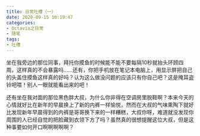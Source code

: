 ```yaml
---
title: 日常吐槽（一）
date: 2020-09-15 10:19:47
categories:
- Octavia之日常
- 随笔
tags: 
- 吐槽
---
```

坐在我旁边的那位同事，拜托你摸鱼的时候能不能不要每隔10秒就抬头环顾四周，这样真的不会暴露吗……还有，你把手机放在笔记本电脑上，用显示屏把自己的头盖住摸鱼这样真的好吗？认为这么做没问题的应该只有你自己吧？这是掩耳盗铃吧喂！别人一眼就能看出来的吧！

还有坐在我对面的那位黑色胖大叔，为什么你非得在空调房里脱鞋啊？本来今天的心情就好比在新年的早晨换上了新的内裤一样愉悦，然而在大叔的气味熏陶下就好比发现新年早晨得到的内裤是哥哥换下来的一样糟糕，大叔你呀，难道就没发现你周围的人已经自觉的把脸藏到衣领下方了吗？虽然真的很想提醒这位大叔，但是这种事要如何开口啊啊啊啊啊？
